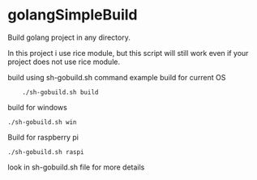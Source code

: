 # golangSimpleBuild

Build golang project in any directory.

In this project i use rice module, but this script will still work even if your project does not use rice module.



build using sh-gobuild.sh
command example
build for current OS
```
    ./sh-gobuild.sh build
```

build for windows
```
./sh-gobuild.sh win
```
Build for raspberry pi
```
./sh-gobuild.sh raspi
```

look in sh-gobuild.sh file for more details